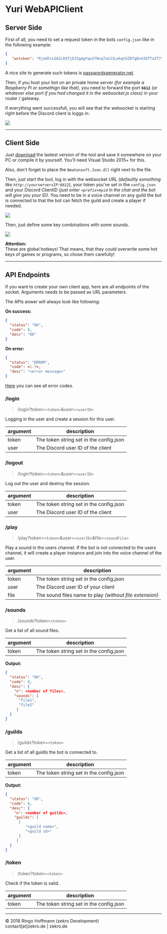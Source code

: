 # Yuri WebAPIClient

## Server Side

First of all, you need to set a request token in the bots `config.json` like in the following example:
```json
{
   "wstoken": "RjmdFcLG62LKXTjDJSgAgYqxX7Nvq7xGJ3LekqtGZD7gDn43GTTa2T7t2uhBF9RG",
}
```
A nice site to generate such tokens is [passwordsgenerator.net](http://passwordsgenerator.net/).

Then, if you host your bot on an private home server *(for example a Raspberry Pi or somethign like that)*, you need to forward the port **`6612`** *(or whatever else port if you had changed it in the websocket.js class)* in your router / gateway.

If everything went successfull, you will see that the websocket is starting right before the Discord client is loggs in:

![](http://zekro.de/ss/ConEmu64_2018-06-24_02-22-52.png)

---

## Client Side

Just [download](https://github.com/zekroTJA/yuri/releases) the lastest version of the tool and save it somewhere on your PC or compile it by yourself. You'll need Visual Stuido 2015+ for this.

Also, don't forget to place the `Newtonsoft.Json.dll` right next to the file.

Then, just start the tool, log in with the websocket URL *(defaultly something like `http://yourserversIP:6612`)*, your token you've set in the `config.json` and your Discord ClientID *(just enter `<prefix>myid` in the chat and the bot will give you your ID)*. You need to be in a voice channel on any guild the bot is connected to that the bot can fetch the guild and create a player if needed.

![](http://zekro.de/ss/YuriClient_2018-06-25_13-33-56.png)

Then, just define some key combinations with some sounds.

![](http://zekro.de/ss/YuriClient_2018-06-25_13-48-09.png)

**Attention:**  
These are global hotkeys! That means, that they *could* overwrite some hot keys of games or programs, so chose them carefully!

---

## API Endpoints

If you want to create your own client app, here are all endpoints of the socket. Arguments needs to be passed as URL parameters.

The APIs anwer will always look like following:

**On success:**  
```json
{
  "status": "OK",
  "code": 0,
  "desc": "OK"
}
```

**On error:**  
```json
{
  "status": "ERROR",
  "code": <1-7>,
  "desc": "<error message>"
}
```

[Here](https://github.com/zekroTJA/yuri/blob/master/src/core/websocket.js#L15-L24) you can see all error codes.

### /login

> /login?token=`<token>`&user=`<userID>`

Logging in the user and create a session for this user.

| argument | description |
|----------|-------------|
| token    | The token string set in the config.json |
| user     | The Discord user ID of the client |


### /logout

> /login?token=`<token>`&user=`<userID>`

Log out the user and destroy the session.

| argument | description |
|----------|-------------|
| token    | The token string set in the config.json |
| user     | The Discord user ID of the client |


### /play

> /play?token=`<token>`&user=`<userID>`&file=`<soundFile>`

Play a sound in the users channel. If the bot is not connected to the users channel, it will create a player instance and join into the voice channel of the user.

| argument | description |
|----------|-------------|
| token    | The token string set in the config.json |
| user     | The Discord user ID of your client |
| file     | The sound files name to play *(without file extension)* |

### /sounds

> /sounds?token=`<token>`

Get a list of all sound files.

| argument | description |
|----------|-------------|
| token    | The token string set in the config.json |

**Output:**
```json
{
  "status": "OK",
  "code": 0,
  "desc": {
    "n": <number of files>,
    "sounds": [
      "file1",
      "file2"
     ]
  }
}
```

### /guilds

> /guilds?token=`<token>`

Get a list of all guidls the bot is connected to.

| argument | description |
|----------|-------------|
| token    | The token string set in the config.json |

**Output:**
```json
{
  "status": "OK",
  "code": 0,
  "desc": {
    "n": <number of guilds>,
    "guilds": [
      [
         "<guild name>",
         "<guild id>"
      ]
     ]
  }
}
```

### /token

> /token?token=`<token>`

Check if the token is valid.

| argument | description |
|----------|-------------|
| token    | The token string set in the config.json |

---

© 2018 Ringo Hoffmann (zekro Development)  
contact[at]zekro.de | zekro.de
